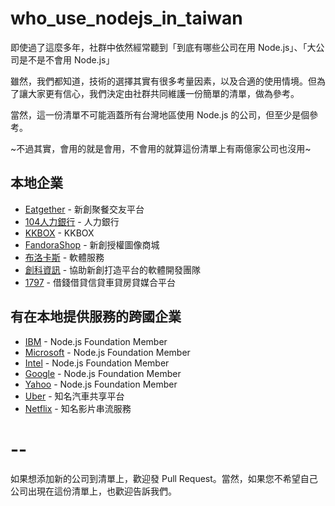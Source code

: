 # who_use_nodejs_in_taiwan

即使過了這麼多年，社群中依然經常聽到「到底有哪些公司在用 Node.js」、「大公司是不是不會用 Node.js」

雖然，我們都知道，技術的選擇其實有很多考量因素，以及合適的使用情境。但為了讓大家更有信心，我們決定由社群共同維護一份簡單的清單，做為參考。

當然，這一份清單不可能涵蓋所有台灣地區使用 Node.js 的公司，但至少是個參考。

~不過其實，會用的就是會用，不會用的就算這份清單上有兩億家公司也沒用~

## 本地企業

- [Eatgether](https://eatgether.com/) - 新創聚餐交友平台
- [104人力銀行](https://www.104.com.tw/) - 人力銀行
- [KKBOX](https://www.kkbox.com/tw/) - KKBOX
- [FandoraShop](https://fandorashop.com/tw/) - 新創授權圖像商城
- [布洛卡斯](http://brocas.com.tw/) - 軟體服務
- [創科資訊](http://trunk-studio.com/) - 協助新創打造平台的軟體開發團隊
- [1797](https://1797.tw/) - 借錢借貸信貸車貸房貸媒合平台
## 有在本地提供服務的跨國企業

- [IBM](http://ibm.com/) - Node.js Foundation Member
- [Microsoft](https://microsoft.com/) - Node.js Foundation Member
- [Intel](http://intel.com/) - Node.js Foundation Member
- [Google](https://google.com/) - Node.js Foundation Member
- [Yahoo](https://yahoo.com/) - Node.js Foundation Member
- [Uber](https://www.uber.com/zh-TW/) - 知名汽車共享平台
- [Netflix](https://www.netflix.com/tw/) - 知名影片串流服務

# --

如果想添加新的公司到清單上，歡迎發 Pull Request。當然，如果您不希望自己公司出現在這份清單上，也歡迎告訴我們。

